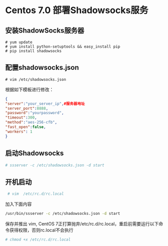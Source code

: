 # Centos 7.0 部署Shadowsocks服务
## 安装ShadowSocks服务器
```Terminal
# yum update
# yum install python-setuptools && easy_install pip
# pip install shadowsocks
```

## 配置shadowsocks.json
```Terminal
# vim /etc/shadowsocks.json
```
根据如下模板进行修改：
```json
{
"server":"your_server_ip",#服务器地址
"server_port":8888,
"password":"yourpassword",
"timeout":300,
"method":"aes-256-cfb",
"fast_open":false,
"workers": 1
}
```
## 启动Shadowsocks
```sh
# ssserver -c /etc/shadowsocks.json -d start
```
## 开机启动
```sh
 # vim  /etc/rc.d/rc.local
```
加入下面内容
```sh
/usr/bin/ssserver -c /etc/shadowsocks.json -d start
```
保存并推出 vim, CentOS 7正打算抛弃/etc/rc.d/rc.local，重启前需要运行以下命令获得权限，否则rc.local不会执行     
```sh
# chmod +x /etc/rc.d/rc.local
```

